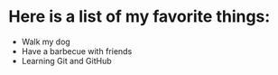 # Here is a list of my favorite things:
* Walk my dog
* Have a barbecue with friends
* Learning Git and GitHub

